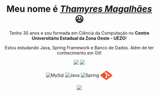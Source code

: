 <div>
  <h1 align="center"> Meu nome é <a href="https:/www.linkedin.com/in/thamyres-magalhaes/"><i>Thamyres Magalhães</i></a> 😃️</h1>
  <p align="center">Tenho 30 anos e sou formada em Ciência da Computação no <b>Centro Universitário Estadual da Zona Oeste - UEZO</b>!
  </a><br>
  <p align="center">Estou estudando Java, Spring Framework e Banco de Dados. Além de ter conhecimento em Git!</h2>
</div>

<div align="center">
     <img height="150em" src=https://github-readme-stats.vercel.app/api?username=Thamyresarm&theme=omni&show_icons=true/>
     <img height="150em" src="https://github-readme-stats.vercel.app/api/top-langs/?username=Thamyresarm&theme=omni&hide_border=false&&layout=compact"/>
  </a>
</div>

<div align="center" valign="top"><br>
  <img align="center" alt="MySql" height="50" width="60" src="https://cdn.jsdelivr.net/gh/devicons/devicon/icons/mysql/mysql-original-wordmark.svg" />
  <img align="center" alt="Java" height="40" width="50"src="https://cdn.jsdelivr.net/gh/devicons/devicon/icons/java/java-original.svg" />
  <img align="center" alt="Spring" height="30" width="40"src="https://github.com/get-icon/geticon/raw/master/icons/spring.svg" />
  <img align="center" alt="git" height="30" width="40" src="https://raw.githubusercontent.com/devicons/devicon/master/icons/git/git-original.svg">
  </div><br>

<div align="center">
  <a href="https://www.linkedin.com/in/thamyres-magalhaes/" target="_blank"><img src="https://img.shields.io/badge/-LinkedIn-%230077B5?style=for-the-badge&logo=linkedin&logoColor=white" target="_blank"></a>
</div>

